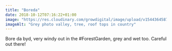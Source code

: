 ```yaml
---
title: "Boreda"
date: 2018-10-12T07:16:22+01:00
image: "https://res.cloudinary.com/growdigital/image/upload/v1544364587/dark-43448018990.jpg"
imageAlt: "Grey photo valley, tree, roof tops in country"
---
```


Bore da byd, very windy out in the #ForestGarden, grey and wet too. Careful out there!
